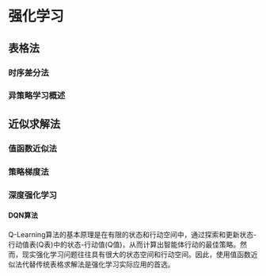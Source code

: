 # 强化学习

## 表格法

### 时序差分法

### 异策略学习概述

## 近似求解法

### 值函数近似法

### 策略梯度法

### 深度强化学习

#### DQN算法

Q-Learning算法的基本原理是在有限的状态和行动空间中，通过探索和更新状态-行动值表(Q表)中的状态-行动值(Q值)，从而计算出智能体行动的最佳策略。然而，现实强化学习问题往往具有很大的状态空间和行动空间。因此，使用值函数近似法代替传统表格求解法是强化学习实际应用的首选。

